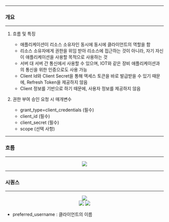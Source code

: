 -----
### 개요
-----
1. 흐름 및 특징
   - 애플리케이션이 리소스 소유자인 동시에 동시에 클라이언트의 역할을 함
   - 리소스 소유자에게 권한을 위임 받아 리소스에 접근하는 것이 아니라, 자기 자신이 애플리케이션을 사용할 목적으로 사용하는 것
   - 서버 대 서버 간 통신에서 사용할 수 있으며, IOT와 같은 장비 애플리케이션과의 통신을 위한 인증으로도 사용 가능
   - Client Id와 Client Secret을 통해 액세스 토큰을 바로 발급받을 수 있기 때문에, Refresh Token을 제공하지 않음
   - Client 정보를 기반으로 하기 때문에, 사용자 정보를 제공하지 않음

2. 권한 부여 승인 요청 시 매개변수
   - grant_type=client_credentials (필수)
   - client_id (필수)
   - client_secret (필수)
   - scope (선택 사항)

-----
### 흐름
------
<div align="center">
<img src="https://github.com/user-attachments/assets/d5c7308f-21ec-4a4e-8746-0d2d9c6bd3d2">
</div>

-----
### 시퀀스
------
<div align="center">
<img src="https://github.com/user-attachments/assets/a01bfd3d-3226-40b0-9e4d-b6f70660adaf">
</div>

<div align="center">
<img src="https://github.com/user-attachments/assets/f23f73b1-90d0-4fa6-8382-6b5e63e217a5">
<img src="https://github.com/user-attachments/assets/33a752f9-707e-4d96-95f8-b16e3e0a94c8">
</div>

  - preferred_username : 클라이언트의 이름
